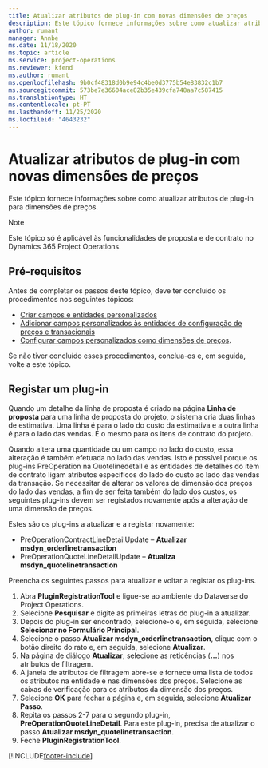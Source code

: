 ```yaml
---
title: Atualizar atributos de plug-in com novas dimensões de preços
description: Este tópico fornece informações sobre como atualizar atributos de plug-in para dimensões de preços.
author: rumant
manager: Annbe
ms.date: 11/18/2020
ms.topic: article
ms.service: project-operations
ms.reviewer: kfend
ms.author: rumant
ms.openlocfilehash: 9b0cf48318d0b9e94c4be0d3775b54e83832c1b7
ms.sourcegitcommit: 573be7e36604ace82b35e439cfa748aa7c587415
ms.translationtype: HT
ms.contentlocale: pt-PT
ms.lasthandoff: 11/25/2020
ms.locfileid: "4643232"
---
```

# <a name="update-plug-in-attributes-with-new-pricing-dimensions"></a>Atualizar atributos de plug-in com novas dimensões de preços

Este tópico fornece informações sobre como atualizar atributos de plug-in para dimensões de preços.

> [!NOTE]
> Este tópico só é aplicável às funcionalidades de proposta e de contrato no Dynamics 365 Project Operations.

## <a name="prerequisites"></a>Pré-requisitos
Antes de completar os passos deste tópico, deve ter concluído os procedimentos nos seguintes tópicos:

  - [Criar campos e entidades personalizados](create-custom-fields-entities-pricing-dimensions.md) 
  - [Adicionar campos personalizados às entidades de configuração de preços e transacionais](add-custom-fields-price-setup-transactional-entities.md)
  - [Configurar campos personalizados como dimensões de preços](set-up-custom-fields-pricing-dimensions.md). 
  
Se não tiver concluído esses procedimentos, conclua-os e, em seguida, volte a este tópico.

## <a name="register-a-plug-in"></a>Registar um plug-in
Quando um detalhe da linha de proposta é criado na página **Linha de proposta** para uma linha de proposta do projeto, o sistema cria duas linhas de estimativa. Uma linha é para o lado do custo da estimativa e a outra linha é para o lado das vendas. É o mesmo para os itens de contrato do projeto.

Quando altera uma quantidade ou um campo no lado do custo, essa alteração é também efetuada no lado das vendas. Isto é possível porque os plug-ins PreOperation na Quotelinedetail e as entidades de detalhes do item de contrato ligam atributos específicos do lado do custo ao lado das vendas da transação. Se necessitar de alterar os valores de dimensão dos preços do lado das vendas, a fim de ser feita também do lado dos custos, os seguintes plug-ins devem ser registados novamente após a alteração de uma dimensão de preços.

Estes são os plug-ins a atualizar e a registar novamente:

- PreOperationContractLineDetailUpdate – **Atualizar msdyn_orderlinetransaction**
- PreOperationQuoteLineDetailUpdate – **Atualiza msdyn_quotelinetransaction**

Preencha os seguintes passos para atualizar e voltar a registar os plug-ins.

1. Abra **PluginRegistrationTool** e ligue-se ao ambiente do Dataverse do Project Operations.
2. Selecione **Pesquisar** e digite as primeiras letras do plug-in a atualizar.
3. Depois do plug-in ser encontrado, selecione-o e, em seguida, selecione **Selecionar no Formulário Principal**.
4. Selecione o passo **Atualizar msdyn_orderlinetransaction**, clique com o botão direito do rato e, em seguida, selecione **Atualizar**.
5. Na página de diálogo **Atualizar**, selecione as reticências (**...**) nos atributos de filtragem.
6. A janela de atributos de filtragem abre-se e fornece uma lista de todos os atributos na entidade e nas dimensões dos preços. Selecione as caixas de verificação para os atributos da dimensão dos preços.
7. Selecione **OK** para fechar a página e, em seguida, selecione **Atualizar Passo**.
8. Repita os passos 2-7 para o segundo plug-in, **PreOperationQuoteLineDetail**. Para este plug-in, precisa de atualizar o passo **Atualizar msdyn_quotelinetransaction**.
9. Feche **PluginRegistrationTool**.


[!INCLUDE[footer-include](../includes/footer-banner.md)]